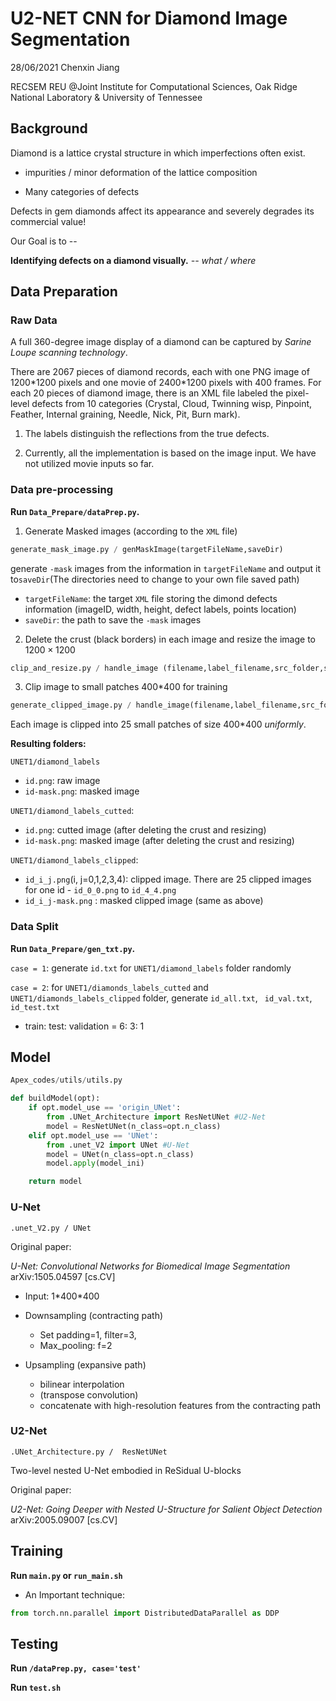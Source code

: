 # U2-NET CNN for Diamond Image Segmentation

28/06/2021
Chenxin Jiang

RECSEM REU @Joint Institute for Computational Sciences, Oak Ridge National Laboratory & University of Tennessee

## Background

Diamond is a lattice crystal structure in which imperfections often exist.

* impurities / minor deformation of the lattice composition

* Many categories of defects

Defects in gem diamonds affect its appearance and severely degrades its commercial value!

Our Goal is to -- 

**Identifying defects on a diamond visually.**
    *-- what / where*


## Data Preparation

### Raw Data

A full 360-degree image display of a diamond can be captured by *Sarine Loupe scanning technology*.

There are 2067 pieces of diamond records, each with one PNG image of 1200\*1200 pixels and one movie of 2400\*1200 pixels with 400 frames. For each 20 pieces of diamond image, there is an XML file labeled the pixel-level defects from 10 categories (Crystal, Cloud, Twinning wisp, Pinpoint, Feather, Internal graining, Needle, Nick, Pit, Burn mark).

1. The labels distinguish the reflections from the true defects.

2. Currently, all the implementation is based on the image input. We have not utilized movie inputs so far.


### Data pre-processing

**Run `Data_Prepare/dataPrep.py`.**

1.  Generate Masked images (according to the `XML` file)

```python
generate_mask_image.py / genMaskImage(targetFileName,saveDir)
```

generate `-mask` images from the information in `targetFileName` and output it to`saveDir`(The directories need to change to your own file saved path)

* `targetFileName`: the target `XML` file storing the dimond defects information (imageID, width, height, defect labels, points location)
* `saveDir`: the path to save the `-mask` images

2. Delete the crust (black borders) in each image and resize the image to $1200 \times 1200$

```python
clip_and_resize.py / handle_image (filename,label_filename,src_folder,save_folder,tar_size=(1200,1200))
```

3. Clip image to small patches 400\*400​ for training

```python
generate_clipped_image.py / handle_image(filename,label_filename,src_folder,save_folder,tar_size=(400,400),stride=200)
```

Each image is clipped into 25 small patches of size 400\*400 *uniformly*.


**Resulting folders:**

`UNET1/diamond_labels`

* `id.png`: raw image
* `id-mask.png`: masked image

`UNET1/diamond_labels_cutted`: 

* `id.png`: cutted image (after deleting the crust and resizing)
* `id-mask.png`: masked image  (after deleting the crust and resizing)

`UNET1/diamond_labels_clipped`: 

* `id_i_j.png`(i, j=0,1,2,3,4): clipped image. There are 25 clipped images for one id - `id_0_0.png` to  `id_4_4.png`
* `id_i_j-mask.png` :  masked clipped image (same as above)



### Data Split

**Run `Data_Prepare/gen_txt.py`.**

`case = 1`: generate `id.txt` for `UNET1/diamond_labels` folder randomly

`case = 2`: for `UNET1/diamonds_labels_cutted` and `UNET1/diamonds_labels_clipped` folder, generate `id_all.txt`, ` id_val.txt`, `id_test.txt`

* train: test: validation = 6: 3: 1

  

## Model

```python
Apex_codes/utils/utils.py

def buildModel(opt):
    if opt.model_use == 'origin_UNet':
        from .UNet_Architecture import ResNetUNet #U2-Net
        model = ResNetUNet(n_class=opt.n_class) 
    elif opt.model_use == 'UNet':
        from .unet_V2 import UNet #U-Net
        model = UNet(n_class=opt.n_class) 
        model.apply(model_ini)

    return model
```

### U-Net

`.unet_V2.py / UNet`

Original paper: 

*U-Net: Convolutional Networks for Biomedical Image Segmentation* arXiv:1505.04597 [cs.CV]

* Input: 1\*400\*400

* Downsampling (contracting path)
	* Set padding=1, filter=3,
	* Max_pooling: f=2

* Upsampling (expansive path)
	* bilinear interpolation
	* (transpose convolution)
	* concatenate with high-resolution features from the contracting path



### U2-Net

`.UNet_Architecture.py /  ResNetUNet`

Two-level nested U-Net embodied in ReSidual U-blocks


Original paper: 

*U2-Net: Going Deeper with Nested U-Structure for Salient Object Detection* arXiv:2005.09007 [cs.CV]




## Training
**Run `main.py` or `run_main.sh`**

* An Important technique:

```python
from torch.nn.parallel import DistributedDataParallel as DDP
```

## Testing

**Run `/dataPrep.py, case='test'`**

**Run `test.sh`**








